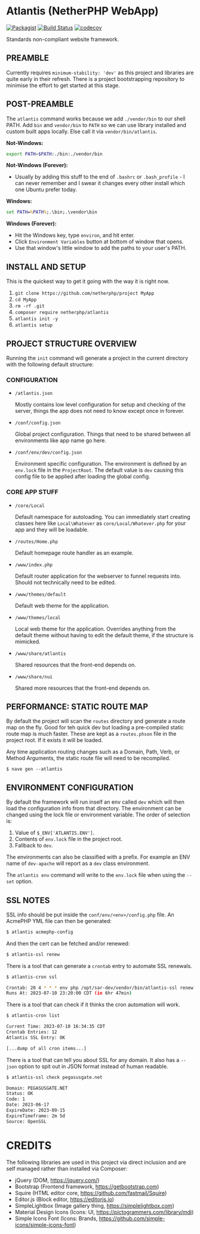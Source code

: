 # **Atlantis** (NetherPHP WebApp)

[![Packagist](https://img.shields.io/packagist/v/netherphp/atlantis.svg?style=for-the-badge)](https://packagist.org/packages/netherphp/atlantis)
[![Build Status](https://img.shields.io/github/actions/workflow/status/netherphp/atlantis/phpunit.yml?style=for-the-badge)](https://github.com/netherphp/atlantis/actions)
[![codecov](https://img.shields.io/codecov/c/gh/netherphp/atlantis?style=for-the-badge&token=VQC48XNBS2)](https://codecov.io/gh/netherphp/atlantis)

Standards non-compliant website framework.



## **PREAMBLE**

Currently requires `minimum-stability: 'dev'` as this project and libraries are quite early in their refresh. There is a project bootstrapping repository to minimise the effort to get started at this stage.



## **POST-PREAMBLE**

The `atlantis` command works because we add `./vendor/bin` to our shell PATH. Add `bin` and `vendor/bin` to `PATH` so we can use library installed and custom built apps locally. Else call it via `vendor/bin/atlantis`.

**Not-Windows:**
```bash
export PATH=$PATH:./bin:./vendor/bin
```

**Not-Windows (Forever):**
* Usually by adding this stuff to the end of `.bashrc` or `.bash_profile` - I can never remember and I swear it changes every other install which one Ubuntu prefer today.

**Windows:**
```bat
set PATH=%PATH%;.\bin;.\vendor\bin
```

**Windows (Forever):**
* Hit the Windows key, type `environ`, and hit enter.
* Click `Environment Variables` button at bottom of window that opens.
* Use that window's little window to add the paths to your user's PATH.



## **INSTALL AND SETUP**

This is the quickest way to get it going with the way it is right now.

1. `git clone https://github.com/netherphp/project MyApp`
2. `cd MyApp`
3. `rm -rf .git`
4. `composer require netherphp/atlantis`
5. `atlantis init -y`
6. `atlantis setup`



## **PROJECT STRUCTURE OVERVIEW**

Running the `init` command will generate a project in the current directory with the following default structure:

### **CONFIGURATION**

* `/atlantis.json`

  Mostly contains low level configuration for setup and checking of the server, things the app does not need to know except once in forever.

* `/conf/config.json`

  Global project configuration. Things that need to be shared between all environments like app name go here.

* `/conf/env/dev/config.json`

  Environment specific configuration. The environment is defined by an `env.lock` file in the `ProjectRoot`. The default value is `dev` causing this config file to be applied after loading the global config.

### **CORE APP STUFF**

* `/core/Local`

  Default namespace for autoloading. You can immediately start creating classes here like `Local\Whatever` as `core/Local/Whatever.php` for your app and they will be loadable.

* `/routes/Home.php`

  Default homepage route handler as an example.

* `/www/index.php`

  Default router application for the webserver to funnel requests into. Should not technically need to be edited.

* `/www/themes/default`

  Default web theme for the application.

* `/www/themes/local`

  Local web theme for the application. Overrides anything from the default theme without having to edit the default theme, if the structure is mimicked.

* `/www/share/atlantis`

  Shared resources that the front-end depends on.

* `/www/share/nui`

  Shared more resources that the front-end depends on.



## **PERFORMANCE: STATIC ROUTE MAP**

By default the project will scan the `routes` directory and generate a route map on the fly. Good for teh quick dev but loading a pre-compiled static route map is much faster. These are kept as a `routes.phson` file in the project root. If it exists it will be loaded.

Any time application routing changes such as a Domain, Path, Verb, or Method Arguments, the static route file will need to be recompiled.

```shell
$ nave gen --atlantis
```



## **ENVIRONMENT CONFIGURATION**

By default the framework will run inself an env called `dev` which will then load the configuration info from that directory. The environment can be changed using the lock file or environment variable. The order of selection is:

1) Value of `$_ENV['ATLANTIS.ENV']`.
2) Contents of `env.lock` file in the project root.
3) Fallback to `dev`.

The environments can also be classified with a prefix. For example an ENV name of `dev-apache` will report as a `dev` class environment.

The `atlantis env` command will write to the `env.lock` file when using the `--set` option.



## **SSL NOTES**

SSL info should be put inside the `conf/env/<env>/config.php` file. An AcmePHP YML file can then be generated:

```sh
$ atlantis acmephp-config
```

And then the cert can be fetched and/or renewed:

```sh
$ atlantis-ssl renew
```

There is a tool that can generate a `crontab` entry to automate SSL renewals.

```sh
$ atlantis-cron ssl

Crontab: 20 4 * * * env php /opt/sar-dev/vendor/bin/atlantis-ssl renew
Runs At: 2023-07-10 23:20:00 CDT (in 6hr 47min)
```

There is a tool that can check if it thinks the cron automation will work.

```sh
$ atlantis-cron list

Current Time: 2023-07-10 16:34:35 CDT
Crontab Entries: 12
Atlantis SSL Entry: OK

[...dump of all cron items...]
```

There is a tool that can tell you about SSL for any domain. It also has a `--json` option to spit out in JSON format instead of human readable.

```sh
$ atlantis-ssl check pegasusgate.net

Domain: PEGASUSGATE.NET
Status: OK
Code: 1
Date: 2023-06-17
ExpireDate: 2023-09-15
ExpireTimeframe: 2m 5d
Source: OpenSSL
```



# **CREDITS**

The following libraries are used in this project via direct inclusion and are self managed rather than installed via Composer:

* jQuery (DOM, https://jquery.com/)
* Bootstrap (Frontend framework, https://getbootstrap.com)
* Squire (HTML editor core, https://github.com/fastmail/Squire)
* Editor.js (Block editor, https://editorjs.io)
* SimpleLightbox (Image gallery thing, https://simplelightbox.com)
* Material Design Icons (Icons: UI, https://pictogrammers.com/library/mdi)
* Simple Icons Font (Icons: Brands, https://github.com/simple-icons/simple-icons-font)
